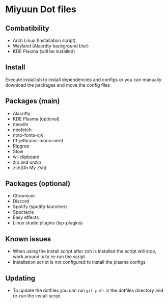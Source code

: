 # Miyuun Dot files

## Combatibility 
- Arch Linux (Installation script)
- Wayland (Alacritty background blur)
- KDE Plasma (will be installed)

## Install
Execute install.sh to install dependencies and configs or you can manually download the packages and move the config files

## Packages (main)
- Alacritty
- KDE Plasma (optional)
- neovim
- neofetch
- noto-fonts-cjk
- tff-jetbrains-mono-nerd
- Ripgrep
- Stow
- wl-clipboard
- zip and unzip
- zsh(Oh My Zsh)

## Packages (optional)
- Chromium
- Discord
- Spotify (spotify-launcher)
- Spectacle
- Easy effects
- Linux studio plugins (lsp-plugins)

## Known issues 
- When using the install script after zsh is installed the script will stop, work around is to re-run the script
- Installation script is not configured to install the plasma configs

## Updating
- To update the dotfiles you can run `git pull` in the dotfiles directory and re-run the install script
